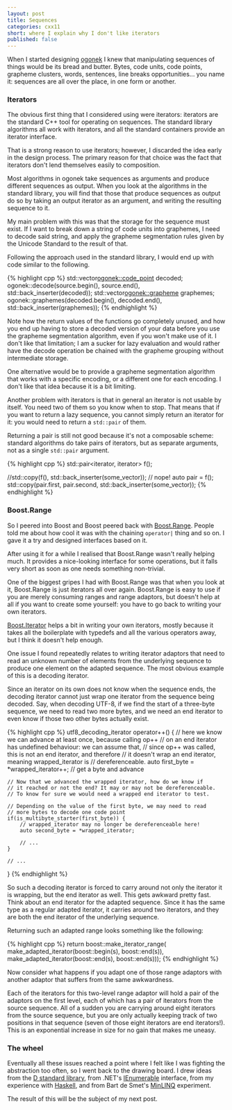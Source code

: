 ```yaml
---
layout: post
title: Sequences
categories: cxx11
short: where I explain why I don't like iterators
published: false
---
```


When I started designing [ogonek] I knew that manipulating sequences of things
would be its bread and butter. Bytes, code units, code points, grapheme
clusters, words, sentences, line breaks opportunities... you name it: sequences
are all over the place, in one form or another.

### Iterators

The obvious first thing that I considered using were iterators: iterators are
the standard C++ tool for operating on sequences. The standard library
algorithms all work with iterators, and all the standard containers provide an
iterator interface.

That is a strong reason to use iterators; however, I discarded the idea early in
the design process. The primary reason for that choice was the fact that
iterators don't lend themselves easily to composition.

Most algorithms in ogonek take sequences as arguments and produce different
sequences as output.  When you look at the algorithms in the standard library,
you will find that those that produce sequences as output do so by taking an
output iterator as an argument, and writing the resulting sequence to it.

My main problem with this was that the storage for the sequence must exist. If I
want to break down a string of code units into graphemes, I need to decode said
string, and apply the grapheme segmentation rules given by the Unicode Standard
to the result of that.

Following the approach used in the standard library, I would end up with code
similar to the following.

{% highlight cpp %}
std::vector<ogonek::code_point> decoded;
ogonek::decode<encoding>(source.begin(), source.end(), std::back_inserter(decoded));
std::vector<ogonek::grapheme> graphemes;
ogonek::graphemes(decoded.begin(), decoded.end(), std::back_inserter(graphemes));
{% endhighlight %}

Note how the return values of the functions go completely unused, and how you
end up having to store a decoded version of your data before you use the
grapheme segmentation algorithm, even if you won't make use of it. I don't like
that limitation; I am a sucker for lazy evaluation and would rather have the
decode operation be chained with the grapheme grouping without intermediate
storage.

One alternative would be to provide a grapheme segmentation algorithm
that works with a specific encoding, or a different one for each encoding.
I don't like that idea because it is a bit limiting.

Another problem with iterators is that in general an iterator is not usable by
itself.  You need two of them so you know when to stop. That means that if you
want to return a lazy sequence, you cannot simply return an iterator for it: you
would need to return a `std::pair` of them.

Returning a pair is still not good because it's not a composable scheme:
standard algorithms do take pairs of iterators, but as separate arguments, not
as a single `std::pair` argument.

{% highlight cpp %}
std::pair<iterator, iterator> f();

//std::copy(f(), std::back_inserter(some_vector)); // nope!
auto pair = f();
std::copy(pair.first, pair.second, std::back_inserter(some_vector));
{% endhighlight %}

### Boost.Range

So I peered into Boost and Boost peered back with [Boost.Range]. People told me
about how cool it was with the chaining `operator|` thing and so on. I gave it a
try and designed interfaces based on it.

After using it for a while I realised that Boost.Range wasn't really helping
much. It provides a nice-looking interface for some operations, but it falls
very short as soon as one needs something non-trivial.

One of the biggest gripes I had with Boost.Range was that when you look at it,
Boost.Range is just iterators all over again. Boost.Range is easy to use if you
are merely consuming ranges and range adaptors, but doesn't help at all if you
want to create some yourself: you have to go back to writing your own iterators.

[Boost.Iterator] helps a bit in writing your own iterators, mostly because it
takes all the boilerplate with typedefs and all the various operators away, but
I think it doesn't help enough.

One issue I found repeatedly relates to writing iterator adaptors that need to
read an unknown number of elements from the underlying sequence to produce one
element on the adapted sequence. The most obvious example of this is a decoding
iterator.

Since an iterator on its own does not know when the sequence ends, the decoding
iterator cannot just wrap one iterator from the sequence being decoded. Say,
when decoding UTF-8, if we find the start of a three-byte sequence, we need to
read two more bytes, and we need an end iterator to even know if those two other
bytes actually exist.

{% highlight cpp %}
utf8_decoding_iterator operator++() {
    // here we know we can advance at least once, because calling op++
    // on an end iterator has undefined behaviour: we can assume that,
    // since op++ was called, this is not an end iterator, and therefore
    // it doesn't wrap an end iterator, meaning wrapped_iterator is
    // dereferenceable.
    auto first_byte = *wrapped_iterator++; // get a byte and advance

    // Now that we advanced the wrapped iterator, how do we know if
    // it reached or not the end? It may or may not be dereferenceable.
    // To know for sure we would need a wrapped end iterator to test.

    // Depending on the value of the first byte, we may need to read
    // more bytes to decode one code point
    if(is_multibyte_starter(first_byte)) {
        // wrapped_iterator may no longer be dereferenceable here!
        auto second_byte = *wrapped_iterator;

        // ...
    }

    // ...
}
{% endhighlight %}

So such a decoding iterator is forced to carry around not only the iterator it
is wrapping, but the end iterator as well. This gets awkward pretty fast. Think
about an end iterator for the adapted sequence. Since it has the same type as a
regular adapted iterator, it carries around two iterators, and they are both the
end iterator of the underlying sequence.

Returning such an adapted range looks something like the following:

{% highlight cpp %}
return boost::make_iterator_range(
    make_adapted_iterator(boost::begin(s), boost::end(s)),
    make_adapted_iterator(boost::end(s), boost::end(s)));
{% endhighlight %}

Now consider what happens if you adapt one of those range adaptors with another
adaptor that suffers from the same awkwardness.

Each of the iterators for this two-level range adaptor will hold a pair of the
adaptors on the first level, each of which has a pair of iterators from the
source sequence. All of a sudden you are carrying around eight iterators from
the source sequence, but you are only actually keeping track of two positions in
that sequence (seven of those eight iterators are end iterators!). This is an
exponential increase in size for no gain that makes me uneasy.

### The wheel

Eventually all these issues reached a point where I felt like I was fighting the
abstraction too often, so I went back to the drawing board. I drew ideas from
the [D standard library][phobos], from .NET's [IEnumerable] interface, from my
experience with [Haskell][Data.List], and from Bart de Smet's [MinLINQ]
experiment.

The result of this will be the subject of my next post.

 [ogonek]: http://github.com/rmartinho/ogonek
 [Boost.Range]: http://www.boost.org/libs/range/doc/html/index.html
 [Boost.Iterator]: http://www.boost.org/libs/iterator/doc/index.html
 [taussig]: http://github.com/rmartinho/taussig
 [phobos]: http://dlang.org/phobos/std_range.html
 [IEnumerable]: http://msdn.microsoft.com/en-us/library/9eekhta0.aspx
 [Data.List]: http://www.haskell.org/ghc/docs/latest/html/libraries/base/Data-List.html
 [MinLINQ]: http://bartdesmet.net/blogs/bart/archive/2010/01/01/the-essence-of-linq-minlinq.aspx
